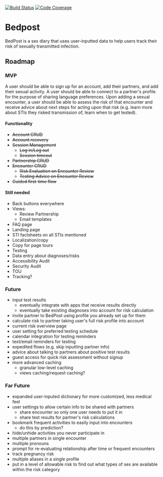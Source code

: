 [![Build Status](https://travis-ci.org/eriese/bedpost.svg?branch=master)](https://travis-ci.org/eriese/bedpost)
[![Code Coverage](https://codecov.io/gh/eriese/bedpost/branch/master/graph/badge.svg)](https://codecov.io/gh/eriese/bedpost)

# Bedpost
BedPost is a sex diary that uses user-inputted data to help users track their risk of sexually transmitted infection.

## Roadmap

### MVP
A user should be able to sign up for an account, add their partners, and add their sexual activity. A user should be able to connect to a partner's profile for the purpose of sharing language preferences. Upon adding a sexual encounter, a user should be able to assess the risk of that encounter and receive advice about next steps for acting upon that risk (e.g. learn more about STIs they risked transmission of, learn when to get tested).

#### Functionality

- ~~Account CRUD~~
- ~~Account recovery~~
- ~~Session Management~~
  - ~~Log in/Log out~~
  - ~~Session timeout~~
- ~~Partnership CRUD~~
- ~~Encounter CRUD~~
  - ~~Risk Evaluation on Encounter Review~~
  - ~~Testing Advice on Encounter Review~~
- ~~Guided first-time flow~~

#### Still needed
- Back buttons everywhere
- Views:
  - Review Partnership
  - Email templates
- FAQ page
- Landing page
- STI factsheets on all STIs mentioned
- Localization/copy
- Copy for page tours
- Testing
- Data entry about diagnoses/risks
- Accessibility Audit
- Security Audit
- TOU
- Tracking?

### Future
- input test results
  - eventually integrate with apps that receive results directly
  - eventually take existing diagnoses into account for risk calculation
- invite partner to BedPost using profile you already set up for them
- calculate risk to partner taking user's full risk profile into account
- current risk overview page
- user setting for preferred testing schedule
- calendar integration for testing reminders
- text/email reminders for testing
- expedited flows (e.g. skip inputting partner info)
- advice about talking to partners about positive test results
- guest access for quick risk assessment without signup
- more advanced caching
  - granular low-level caching
  - views caching/request caching?

### Far Future
- expanded user-inputed dictionary for more customized, less medical feel
- user settings to allow certain info to be shared with partners
  * share encounter so only one user needs to put it in
  * share test results for partner's risk calculations
- bookmark frequent activities to easily input into encounters
  * do this by prediction?
- hide/unhide activities you never participate in
- multiple partners in single encounter
- multiple pronouns
- prompt for re-evaluating relationship after time or frequent encounters
- track pregnancy risk
- multiple aliases in a single profile
- put in a level of allowable risk to find out what types of sex are available within the risk category
